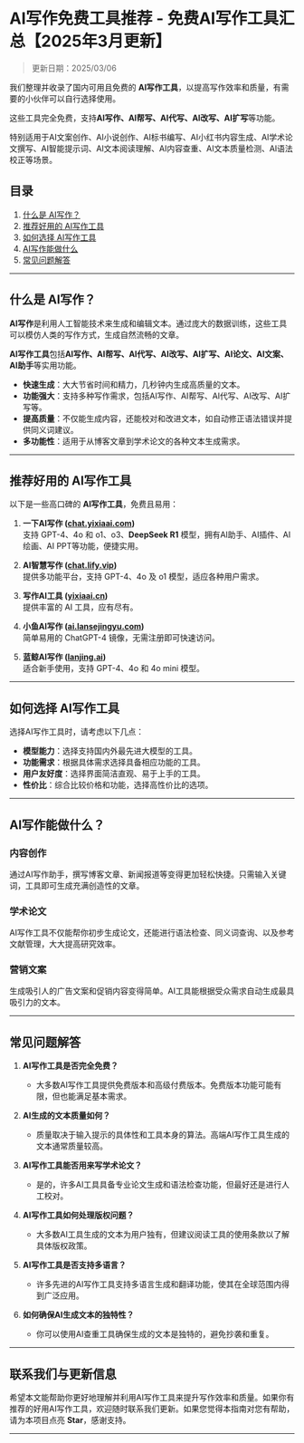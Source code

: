 # AI写作免费工具推荐 - 免费AI写作工具汇总【2025年3月更新】

> 更新日期：2025/03/06     

我们整理并收录了国内可用且免费的 **AI写作工具**，以提高写作效率和质量，有需要的小伙伴可以自行选择使用。

这些工具完全免费，支持**AI写作、AI帮写、AI代写、AI改写、AI扩写**等功能。

特别适用于AI文案创作、AI小说创作、AI标书编写、AI小红书内容生成、AI学术论文撰写、AI智能提示词、AI文本阅读理解、AI内容查重、AI文本质量检测、AI语法校正等场景。

## 目录

1. [什么是 AI写作？](#什么是-ai写作)
2. [推荐好用的 AI写作工具](#推荐好用的-ai写作工具)
3. [如何选择 AI写作工具](#如何选择-ai写作工具)
4. [AI写作能做什么](#ai写作能做什么)
5. [常见问题解答](#常见问题解答)

---

## 什么是 AI写作？

**AI写作**是利用人工智能技术来生成和编辑文本。通过庞大的数据训练，这些工具可以模仿人类的写作方式，生成自然流畅的文章。

**AI写作工具**包括**AI写作、AI帮写、AI代写、AI改写、AI扩写、AI论文、AI文案、AI助手**等实用功能。

- **快速生成**：大大节省时间和精力，几秒钟内生成高质量的文本。
- **功能强大**：支持多种写作需求，包括AI写作、AI帮写、AI代写、AI改写、AI扩写等。
- **提高质量**：不仅能生成内容，还能校对和改进文本，如自动修正语法错误并提供同义词建议。
- **多功能性**：适用于从博客文章到学术论文的各种文本生成需求。

---

## 推荐好用的 AI写作工具

以下是一些高口碑的 **AI写作工具**，免费且易用：

1. **一下AI写作 ([chat.yixiaai.com](https://chat.yixiaai.com/))**  
   支持 GPT-4、4o 和 o1、o3、**DeepSeek R1** 模型，拥有AI助手、AI插件、AI绘画、AI PPT等功能，便捷实用。

2. **AI智慧写作 ([chat.lify.vip](https://www.yixiaai.com/))**  
   提供多功能平台，支持 GPT-4、4o 及 o1 模型，适应各种用户需求。

3. **写作AI工具 ([yixiaai.cn](https://yixiaai.cn/))**  
   提供丰富的 AI 工具，应有尽有。

4. **小鱼AI写作 ([ai.lansejingyu.com](https://ai.lansejingyu.com/))**  
   简单易用的 ChatGPT-4 镜像，无需注册即可快速访问。

5. **蓝鲸AI写作 ([lanjing.ai](https://lanjing.ai/))**  
   适合新手使用，支持 GPT-4、4o 和 4o mini 模型。

---

## 如何选择 AI写作工具

选择AI写作工具时，请考虑以下几点：

- **模型能力**：选择支持国内外最先进大模型的工具。
- **功能需求**：根据具体需求选择具备相应功能的工具。
- **用户友好度**：选择界面简洁直观、易于上手的工具。
- **性价比**：综合比较价格和功能，选择高性价比的选项。

---

## AI写作能做什么？

### 内容创作

通过AI写作助手，撰写博客文章、新闻报道等变得更加轻松快捷。只需输入关键词，工具即可生成充满创造性的文章。

### 学术论文

AI写作工具不仅能帮你初步生成论文，还能进行语法检查、同义词查询、以及参考文献管理，大大提高研究效率。

### 营销文案

生成吸引人的广告文案和促销内容变得简单。AI工具能根据受众需求自动生成最具吸引力的文本。

---

## 常见问题解答

1. **AI写作工具是否完全免费？**
    - 大多数AI写作工具提供免费版本和高级付费版本。免费版本功能可能有限，但也能满足基本需求。

2. **AI生成的文本质量如何？**
    - 质量取决于输入提示的具体性和工具本身的算法。高端AI写作工具生成的文本通常质量较高。

3. **AI写作工具能否用来写学术论文？**
    - 是的，许多AI工具具备专业论文生成和语法检查功能，但最好还是进行人工校对。

4. **AI写作工具如何处理版权问题？**
    - 大多数AI工具生成的文本为用户独有，但建议阅读工具的使用条款以了解具体版权政策。

5. **AI写作工具是否支持多语言？**
    - 许多先进的AI写作工具支持多语言生成和翻译功能，使其在全球范围内得到广泛应用。

6. **如何确保AI生成文本的独特性？**
    - 你可以使用AI查重工具确保生成的文本是独特的，避免抄袭和重复。

---

## 联系我们与更新信息

希望本文能帮助你更好地理解并利用AI写作工具来提升写作效率和质量。如果你有推荐的好用AI写作工具，欢迎随时联系我们更新。如果您觉得本指南对您有帮助，请为本项目点亮 **Star**，感谢支持。

---
